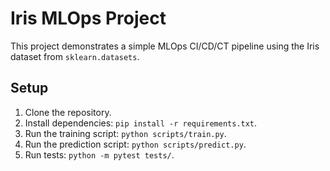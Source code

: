 # Iris MLOps Project

This project demonstrates a simple MLOps CI/CD/CT pipeline using the Iris dataset from `sklearn.datasets`.

## Setup

1. Clone the repository.
2. Install dependencies: `pip install -r requirements.txt`.
3. Run the training script: `python scripts/train.py`.
4. Run the prediction script: `python scripts/predict.py`.
5. Run tests: `python -m pytest tests/`.
